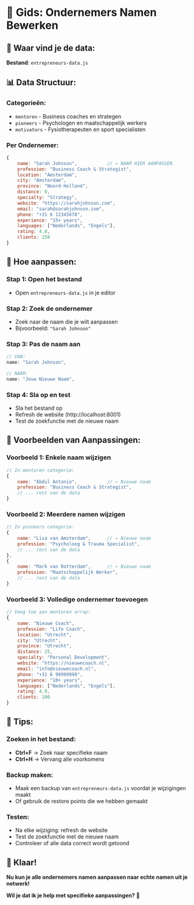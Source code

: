 # 📝 Gids: Ondernemers Namen Bewerken

## 🎯 Waar vind je de data:
**Bestand**: `entrepreneurs-data.js`

## 📊 Data Structuur:

### **Categorieën:**
- `mentoren` - Business coaches en strategen
- `pioneers` - Psychologen en maatschappelijk werkers  
- `motivators` - Fysiotherapeuten en sport specialisten

### **Per Ondernemer:**
```javascript
{
    name: "Sarah Johnson",           // ← NAAM HIER AANPASSEN
    profession: "Business Coach & Strategist",
    location: "Amsterdam",
    city: "Amsterdam",
    province: "Noord-Holland",
    distance: 0,
    specialty: "Strategy",
    website: "https://sarahjohnson.com",
    email: "sarah@sarahjohnson.com",
    phone: "+31 6 12345678",
    experience: "15+ years",
    languages: ["Nederlands", "Engels"],
    rating: 4.8,
    clients: 150
}
```

## 🔧 Hoe aanpassen:

### **Stap 1: Open het bestand**
- Open `entrepreneurs-data.js` in je editor

### **Stap 2: Zoek de ondernemer**
- Zoek naar de naam die je wilt aanpassen
- Bijvoorbeeld: `"Sarah Johnson"`

### **Stap 3: Pas de naam aan**
```javascript
// VAN:
name: "Sarah Johnson",

// NAAR:
name: "Jouw Nieuwe Naam",
```

### **Stap 4: Sla op en test**
- Sla het bestand op
- Refresh de website (http://localhost:8001)
- Test de zoekfunctie met de nieuwe naam

## 📝 Voorbeelden van Aanpassingen:

### **Voorbeeld 1: Enkele naam wijzigen**
```javascript
// In mentoren categorie:
{
    name: "Abdul Antonio",           // ← Nieuwe naam
    profession: "Business Coach & Strategist",
    // ... rest van de data
}
```

### **Voorbeeld 2: Meerdere namen wijzigen**
```javascript
// In pioneers categorie:
{
    name: "Lisa van Amsterdam",      // ← Nieuwe naam
    profession: "Psycholoog & Trauma Specialist",
    // ... rest van de data
},
{
    name: "Mark van Rotterdam",      // ← Nieuwe naam  
    profession: "Maatschappelijk Werker",
    // ... rest van de data
}
```

### **Voorbeeld 3: Volledige ondernemer toevoegen**
```javascript
// Voeg toe aan mentoren array:
{
    name: "Nieuwe Coach",
    profession: "Life Coach",
    location: "Utrecht",
    city: "Utrecht",
    province: "Utrecht",
    distance: 25,
    specialty: "Personal Development",
    website: "https://nieuwecoach.nl",
    email: "info@nieuwecoach.nl",
    phone: "+31 6 99999999",
    experience: "10+ years",
    languages: ["Nederlands", "Engels"],
    rating: 4.9,
    clients: 100
}
```

## 🎯 Tips:

### **Zoeken in het bestand:**
- **Ctrl+F** → Zoek naar specifieke naam
- **Ctrl+H** → Vervang alle voorkomens

### **Backup maken:**
- Maak een backup van `entrepreneurs-data.js` voordat je wijzigingen maakt
- Of gebruik de restore points die we hebben gemaakt

### **Testen:**
- Na elke wijziging: refresh de website
- Test de zoekfunctie met de nieuwe naam
- Controleer of alle data correct wordt getoond

## 🚀 Klaar!
**Nu kun je alle ondernemers namen aanpassen naar echte namen uit je netwerk!**

**Wil je dat ik je help met specifieke aanpassingen?** 🎯
